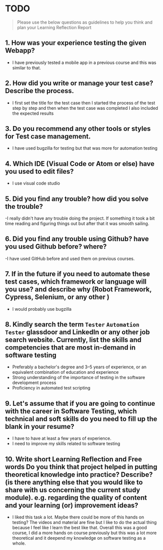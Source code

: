 
# TODO

> Please use the below questions as guidelines to help you think and plan your Learning Reflection Report

## 1. How was your experience testing the given Webapp?
- I have previously tested a mobile app in a previous course and this was similar to that. 
    

## 2. How did you write or manage your test case? Describe the process.
- I first set the title for the test case then I started the process of the test step by step and then when the test case was completed
I also included the expected results
    

## 3. Do you recommend any other tools or styles for Test case management. 
 - I have used bugzilla for testing but that was more for automation testing


## 4. Which IDE (Visual Code or Atom or else) have you used to edit files?
- I use visual code studio


     
## 5. Did you find any trouble? how did you solve the trouble?
-I really didn't have any trouble doing the project. If something it took a bit time reading and figuring things out but after that it was smooth sailing.


## 6. Did you find any trouble using Github? have you used Github before? where?
-I have used GitHub before and used them on previous courses.
 

      

## 7. If in the future if you need to automate these test cases, which framework or language will you use? and describe why (Robot Framework, Cypress, Selenium, or any other )
- I would probably use bugzilla



## 8. Kindly search the term `Tester` `Automation Tester` glassdoor and LinkedIn or any other job search website. Currently, list the skills and competencies that are most in-demand in software testing
- Preferably a bachelor's degree and 3–5 years of experience, or an equivalent combination of education and experience
- Strong understanding of the importance of testing in the software development process
- Proficiency in automated test scripting




## 9. **Let's assume** that if you are going to continue with the career in Software Testing, which technical and soft skills do you need to fill up the blank in your resume?
- I have to have at least a few years of experience.
- I need to improve my skills related to software testing




## 10. Write short Learning Reflection and  Free words Do you think that project helped in putting theoretical knowledge into practice? Describe? (is there anything else that you would like to share with us concerning the current study module). e.g. regarding the quality of content and your learning (or) improvement ideas? 
- I liked this task a lot. Maybe there could be more of this hands on testing? 
The videos and material are fine but I like to do the actual thing because I feel like I learn the best like that.
Overall this was a good course, I did a more hands on course previously but this was a lot more theoretical and it deepend my knowledge on software testing as a whole. 




 





